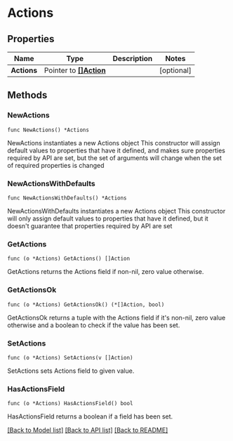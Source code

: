 # Actions

## Properties

Name | Type | Description | Notes
------------ | ------------- | ------------- | -------------
**Actions** | Pointer to [**[]Action**](Action.md) |  | [optional] 

## Methods

### NewActions

`func NewActions() *Actions`

NewActions instantiates a new Actions object
This constructor will assign default values to properties that have it defined,
and makes sure properties required by API are set, but the set of arguments
will change when the set of required properties is changed

### NewActionsWithDefaults

`func NewActionsWithDefaults() *Actions`

NewActionsWithDefaults instantiates a new Actions object
This constructor will only assign default values to properties that have it defined,
but it doesn't guarantee that properties required by API are set

### GetActions

`func (o *Actions) GetActions() []Action`

GetActions returns the Actions field if non-nil, zero value otherwise.

### GetActionsOk

`func (o *Actions) GetActionsOk() (*[]Action, bool)`

GetActionsOk returns a tuple with the Actions field if it's non-nil, zero value otherwise
and a boolean to check if the value has been set.

### SetActions

`func (o *Actions) SetActions(v []Action)`

SetActions sets Actions field to given value.

### HasActionsField

`func (o *Actions) HasActionsField() bool`

HasActionsField returns a boolean if a field has been set.


[[Back to Model list]](../README.md#documentation-for-models) [[Back to API list]](../README.md#documentation-for-api-endpoints) [[Back to README]](../README.md)


